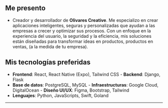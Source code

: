 ## Me presento 
- Creador y desarrollador de **Olivares Creative**. Me especializo en crear aplicaciones inteligentes, seguras y personalizadas que ayudan a las empresas a crecer y optimizar sus procesos. Con un enfoque en la experiencia del usuario, la seguridad y la eficiencia, mis soluciones están diseñadas para transformar ideas en productos, productos en ventas, (a la medida de tu empresa).

## Mis tecnologías preferidas 
- **Frontend**: React, React Native (Expo), Tailwind CSS - **Backend**: Django, Flask
- **Base de datos**: PostgreSQL, MySQL - **Infraestructuras**: Google Cloud, DigitalOcean  - **Diseño UI/UX**: Figma, Bootstrap, Tailwind
- **Lenguajes**: Python, JavaScripts, Swift, Goland


---

